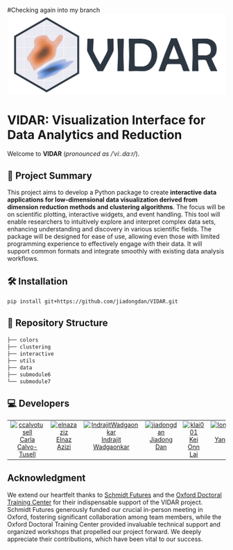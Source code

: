 
#Checking again into my branch
![Logo](logo/logo_h.png)

# VIDAR: Visualization Interface for Data Analytics and Reduction

Welcome to **VIDAR** (*pronounced as /ˈviː.dɑːr/*).

## 🚀 Project Summary

This project aims to develop a Python package to create **interactive data applications for low-dimensional data visualization derived from dimension reduction methods and clustering algorithms**. The focus will be on scientific plotting, interactive widgets, and event handling. This tool will enable researchers to intuitively explore and interpret complex data sets, enhancing understanding and discovery in various scientific fields. The package will be designed for ease of use, allowing even those with limited programming experience to effectively engage with their data. It will support common formats and integrate smoothly with existing data analysis workflows.

## 🛠️ Installation

```bash
pip install git+https://github.com/jiadongdan/VIDAR.git
```

## 📁 Repository Structure

```plaintext
├── colors
├── clustering
├── interactive
├── utils
├── data
├── submodule6
└── submodule7
```
## 💻 Developers

<table>
  <tbody>
    <tr>
      <td align="center" valign="top" width="14.28%"><a href="https://github.com/ccalvotusell"><img src="https://avatars.githubusercontent.com/u/92177197?v=4" width="100px;" alt="ccalvotusell"/><br /><a href="https://github.com/ccalvotusell" title="Code">Carla Calvo-Tusell</a></td>
      <td align="center" valign="top" width="14.28%"><a href="https://github.com/elnazazizi"><img src="https://v5.airtableusercontent.com/v3/u/30/30/1719417600000/qVP3D5lXmBa0XodYjRZYlQ/RstHGkmBaADERQk22Cpfbz-ij3KADytjvoBNxcBT2wIAqxw39ddbKELT6Gv2EQh42nVC4R9GLGQKVJxsR7JGQAoAHfCZJgJim9WSunoPcI1zNL6vr9p69XDPlrSXfm2UjTrFALYPMy0dU61RUIIbBstnf0Mi2w3Hj-i92OVmu-E/4ukJqGaiej3h8cmn_C1vvChlSo5nb2aVJoTvD6fSOAE" width="100px;" alt="elnazaziz"/><br /><a href="https://github.com/elnazazizi" title="Code">Elnaz Azizi</a></td>
      <td align="center" valign="top" width="14.28%"><a href="https://github.com/IndrajitWadgaonkar"><img src="https://v5.airtableusercontent.com/v3/u/30/30/1719417600000/bOCmbeKLLsG17aaSUFkmng/o1-qIX16K_-zaIMbb09_yFvy-rrmdBGuvfZ9SkvmPGGNXDUzdJ9P4xQG4uIb4Ya4Khk8r9D6e5iP1HWoGQbtnD927AqEN8BWIdwZz3yDe7n9wkeB2BIYp3p2kg-jKQQR7uUe8hrNJL6z4gBH2VcfKA/Gj4SMHtgcpUHnHSYSBWs4fM41tVYzoMOF-wI9aGFAnQ" width="100px;" alt="IndrajitWadgaonkar"/><br /><a href="https://github.com/IndrajitWadgaonkar" title="Code">Indrajit Wadgaonkar</a></td>
      <td align="center" valign="top" width="14.28%"><a href="https://github.com/jiadongdan"><img src="https://avatars.githubusercontent.com/u/15790176?v=4" width="100px;" alt="jiadongdan"/><br /><a href="https://github.com/jiadongdan" title="Code">Jiadong Dan</a></td>
      <td align="center" valign="top" width="14.28%"><a href="https://github.com/klai001"><img src="https://v5.airtableusercontent.com/v3/u/30/30/1719417600000/rEw_K-cIaiZs3fUMZTub3A/hiscTq8r4yE15YclrAhb0DwEeOdjmUXfJcwc542Ow7uUTOn4RbeVTwdMLWIemfi24WF6fUCT2_HS9I4FPwyfkKkmNdKcinhyi2eKiIzK6DwvmnvbeCsJh6WnrOFMbMZFum-r8pggxNZo9kfxEwxYkul3B6-4P4crJFi33IXFjVs/yNDVt4Va1vjyKB_pZszTQ1xqeCPYsyzE_tbNLxegd54" width="100px;" alt="klai001"/><br /><a href="https://github.com/klai001" title="Code">Kei Onn Lai</a></td>
      <td align="center" valign="top" width="14.28%"><a href="https://github.com/jiadongdan/longyangking"><img src="https://v5.airtableusercontent.com/v3/u/30/30/1719417600000/dA2LS8dKGhC1_arN8eiNZg/fO7niigPvWRYna4a--41obza2obC-qGdDAPvIJ1IoYF8RC50wEPf759pbf9ZVG-bXNBhJaHMk21rtA4p7cLT29gHfIyJR8qeCM2JCPJSduB3BjHf-55vLsTK19elLcKZKILXJSYNSkt6su2FRrc4Dw/O66cD2RPpQt3VxoIUvVNLKSbR9LNWSnuzINBs7D0Bw4" width="100px;" alt="longyangking"/><br /><a href="https://github.com/longyangking" title="Code">Yang Long</a></td>
    </tr>
  </tbody>
</table>

## Acknowledgment

We extend our heartfelt thanks to [Schmidt Futures](https://www.schmidtsciences.org/) and the [Oxford Doctoral Training Center](https://www.dtc.ox.ac.uk/) for their indispensable support of the VIDAR project. Schmidt Futures generously funded our crucial in-person meeting in Oxford, fostering significant collaboration among team members, while the Oxford Doctoral Training Center provided invaluable technical support and organized workshops that propelled our project forward. We deeply appreciate their contributions, which have been vital to our success.

